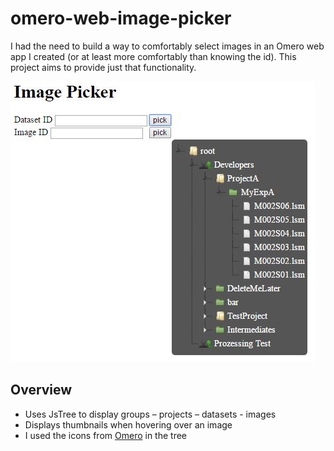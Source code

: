 # omero-web-image-picker

I had the need to build a way to comfortably select images in an Omero web app I created (or at least more comfortably than knowing the id). This project aims to provide just that functionality.

![alt text](https://raw.githubusercontent.com/FrankT1983/omero-web-image-picker/master/exampleImage.JPG)

## Overview

* Uses JsTree to display groups – projects – datasets - images
* Displays thumbnails when hovering over an image
* I used the icons from [Omero](https://github.com/openmicroscopy/openmicroscopy) in the tree

